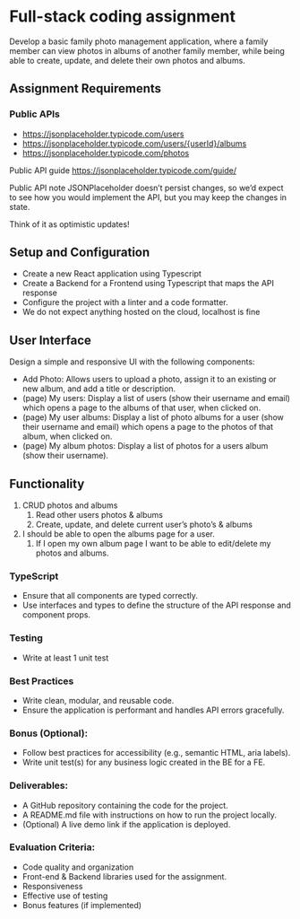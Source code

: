 # Full-stack coding assignment

Develop a basic family photo management application, where a family member can view photos in albums of another family member, while being able to create, update, and delete their own photos and albums.

## Assignment Requirements


### Public APIs
- https://jsonplaceholder.typicode.com/users
- https://jsonplaceholder.typicode.com/users/{userId}/albums
- https://jsonplaceholder.typicode.com/photos

Public API guide https://jsonplaceholder.typicode.com/guide/

Public API note
JSONPlaceholder doesn’t persist changes, so we’d expect to see how you would implement the API, but you may keep the changes in state. 

Think of it as optimistic updates! 

## Setup and Configuration

* Create a new React application using Typescript
* Create a Backend for a Frontend using Typescript that maps the API response
* Configure the project with a linter and a code formatter.
* We do not expect anything hosted on the cloud, localhost is fine


## User Interface
Design a simple and responsive UI with the following components:

* Add Photo: Allows users to upload a photo, assign it to an existing or new album, and add a title or description.
* (page) My users: Display a list of users (show their username and email) which opens a page to the albums of that user, when clicked on.
* (page) My user albums: Display a list of photo albums for a user (show their username and email) which opens a page to the photos of that album, when clicked on.
* (page) My album photos: Display a list of photos for a users album (show their username).


## Functionality
1. CRUD photos and albums
    1. Read other users photos & albums
    2. Create, update, and delete current user’s photo’s & albums
2. I should be able to open the albums page for a user.
    1. If I open my own album page I want to be able to edit/delete my photos and albums.


 ### TypeScript
* Ensure that all components are typed correctly.
* Use interfaces and types to define the structure of the API response and component props.

###  Testing

* Write at least 1 unit test


### Best Practices

* Write clean, modular, and reusable code.
* Ensure the application is performant and handles API errors gracefully.


### Bonus (Optional):

* Follow best practices for accessibility (e.g., semantic HTML, aria labels).
* Write unit test(s) for any business logic created in the BE for a FE.


### Deliverables:

*  A GitHub repository containing the code for the project.
*  A README.md file with instructions on how to run the project locally.
*  (Optional) A live demo link if the application is deployed.
    

### Evaluation Criteria:

* Code quality and organization
* Front-end & Backend libraries used for the assignment.
* Responsiveness
* Effective use of testing
* Bonus features (if implemented)



